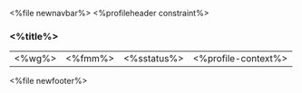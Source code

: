 &lt;%file newnavbar%&gt;
&lt;%profileheader constraint%&gt;
### &lt;%title%&gt;

|              |               |                   |                           |
|--------------|---------------|-------------------|---------------------------|
| &lt;%wg%&gt; | &lt;%fmm%&gt; | &lt;%sstatus%&gt; | &lt;%profile-context%&gt; |

<span id="uml"></span>

&lt;%file newfooter%&gt;
